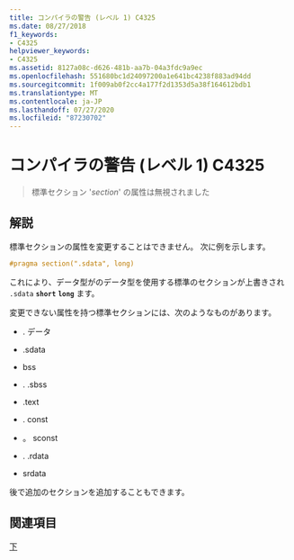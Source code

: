 ```yaml
---
title: コンパイラの警告 (レベル 1) C4325
ms.date: 08/27/2018
f1_keywords:
- C4325
helpviewer_keywords:
- C4325
ms.assetid: 8127a08c-d626-481b-aa7b-04a3fdc9a9ec
ms.openlocfilehash: 551680bc1d24097200a1e641bc4238f883ad94dd
ms.sourcegitcommit: 1f009ab0f2cc4a177f2d1353d5a38f164612bdb1
ms.translationtype: MT
ms.contentlocale: ja-JP
ms.lasthandoff: 07/27/2020
ms.locfileid: "87230702"
---
```

# <a name="compiler-warning-level-1-c4325"></a>コンパイラの警告 (レベル 1) C4325

> 標準セクション '*section*' の属性は無視されました

## <a name="remarks"></a>解説

標準セクションの属性を変更することはできません。 次に例を示します。

```cpp
#pragma section(".sdata", long)
```

これにより、データ型がのデータ型を使用する標準のセクションが上書きされ `.sdata` **`short`** **`long`** ます。

変更できない属性を持つ標準セクションには、次のようなものがあります。

- . データ

- .sdata

- bss

- . .sbss

- .text

- . const

- 。 sconst

- . .rdata

- srdata

後で追加のセクションを追加することもできます。

## <a name="see-also"></a>関連項目

[下](../../preprocessor/section.md)
